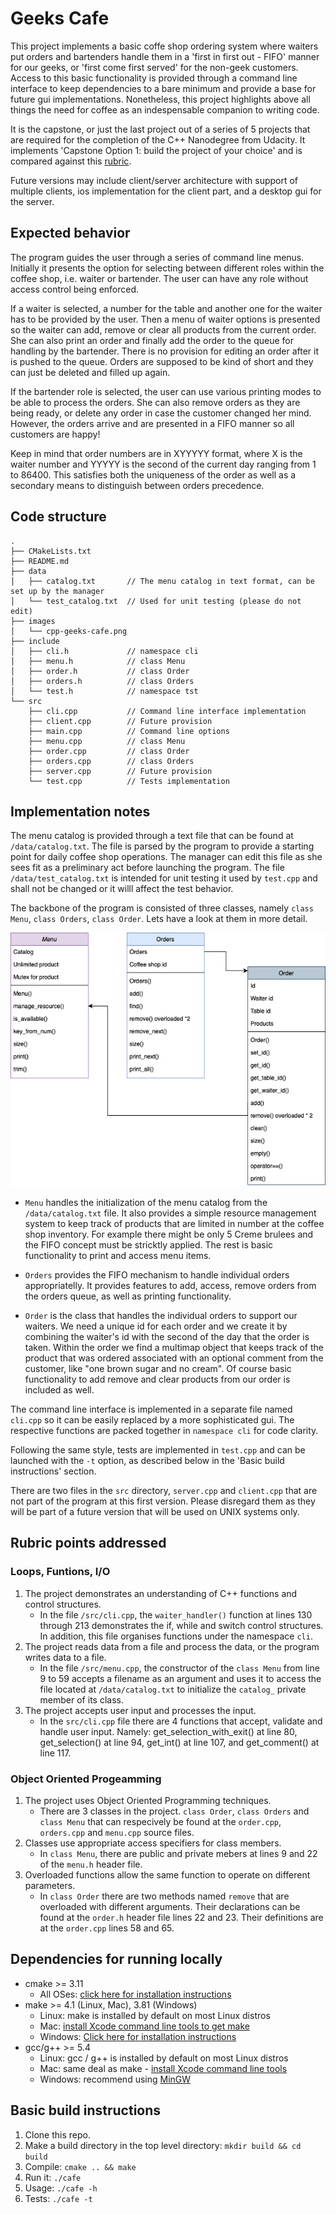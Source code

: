 # Geeks Cafe

This project implements a basic coffe shop ordering system where waiters put orders and bartenders handle them in a 'first in first out - FIFO' manner for our geeks, or 'first come first served' for the non-geek customers. Access to this basic functionality is provided through a command line interface to keep dependencies to a bare minimum and provide a base for future gui implementations. Nonetheless, this project highlights above all things the need for coffee as an indespensable companion to writing code.

It is the capstone, or just the last project out of a series of 5 projects that are required for the completion of the C++ Nanodegree from Udacity. It implements 'Capstone Option 1: build the project of your choice' and is compared against this [rubric](https://review.udacity.com/#!/rubrics/2533/view).

Future versions may include client/server architecture with support of multiple clients, ios implementation for the client part, and a desktop gui for the server.

## Expected behavior

The program guides the user through a series of command line menus. Initially it presents the option for selecting between different roles within the coffee shop, i.e. waiter or bartender. The user can have any role without access control being enforced.

If a waiter is selected, a number for the table and another one for the waiter has to be provided by the user. Then a menu of waiter options is presented so the waiter can add, remove or clear all products from the current order. She can also print an order and finally add the order to the queue for handling by the bartender. There is no provision for editing an order after it is pushed to the queue. Orders are supposed to be kind of short and they can just be deleted and filled up again.

If the bartender role is selected, the user can use various printing modes to be able to process the orders. She can also remove orders as they are being ready, or delete any order in case the customer changed her mind. However, the orders arrive and are presented in a FIFO manner so all customers are happy!

Keep in mind that order numbers are in XYYYYY format, where X is the waiter number and YYYYY is the second of the current day ranging from 1 to 86400. This satisfies both the uniqueness of the order as well as a secondary means to distinguish between orders precedence.

## Code structure

```
.
├── CMakeLists.txt
├── README.md
├── data
│   ├── catalog.txt       // The menu catalog in text format, can be set up by the manager
│   └── test_catalog.txt  // Used for unit testing (please do not edit)
├── images
│   └── cpp-geeks-cafe.png
├── include
│   ├── cli.h             // namespace cli
│   ├── menu.h            // class Menu
│   ├── order.h           // class Order
│   ├── orders.h          // class Orders
│   └── test.h            // namespace tst
└── src
    ├── cli.cpp           // Command line interface implementation
    ├── client.cpp        // Future provision
    ├── main.cpp          // Command line options
    ├── menu.cpp          // class Menu
    ├── order.cpp         // class Order
    ├── orders.cpp        // class Orders
    ├── server.cpp        // Future provision
    └── test.cpp          // Tests implementation
```

## Implementation notes

The menu catalog is provided through a text file that can be found at `/data/catalog.txt`. The file is parsed by the program to provide a starting point for daily coffee shop operations. The manager can edit this file as she sees fit as a preliminary act before launching the program. The file `/data/test_catalog.txt` is intended for unit testing it used by `test.cpp` and shall not be changed or it willl affect the test behavior.

The backbone of the program is consisted of three classes, namely `class Menu`, `class Orders`, `class Order`. Lets have a look at them in more detail.

<p align="center"><img src="images/cpp-geeks-cafe.png"/></p>

* `Menu` handles the initialization of the menu catalog from the `/data/catalog.txt` file. It also provides a simple resource management system to keep track of products that are limited in number at the coffee shop inventory. For example there might be only 5 Creme brulees and the FIFO concept must be stricktly applied. The rest is basic functionality to print and access menu items.

* `Orders` provides the FIFO mechanism to handle individual orders appropriatelly. It provides features to add, access, remove orders from the orders queue, as well as printing functionality.

* `Order` is the class that handles the individual orders to support our waiters. We need a unique id for each order and we create it by combining the waiter's id with the second of the day that the order is taken. Within the order we find a multimap object that keeps track of the product that was ordered associated with an optional comment from the customer, like "one brown sugar and no cream". Of course basic functionality to add remove and clear products from our order is included as well.

The command line interface is implemented in a separate file named `cli.cpp` so it can be easily replaced by a more sophisticated gui. The respective functions are packed together in `namespace cli` for code clarity.

Following the same style, tests are implemented in `test.cpp` and can be launched with the `-t` option, as described below in the 'Basic build instructions' section.

There are two files in the `src` directory, `server.cpp` and `client.cpp` that are not part of the program at this first version. Please disregard them as they will be part of a future version that will be used on UNIX systems only.

## Rubric points addressed

### Loops, Funtions, I/O
1. The project demonstrates an understanding of C++ functions and control structures.
    * In the file `/src/cli.cpp`, the `waiter_handler()` function at lines 130 through 213 demonstrates the if, while and switch control structures. In addition, this file organises functions under the namespace `cli`.
2. The project reads data from a file and process the data, or the program writes data to a file.
    * In the file `/src/menu.cpp`, the constructor of the `class Menu` from line 9 to 59 accepts a filename as an argument and uses it to access the file located at `/data/catalog.txt` to initialize the `catalog_` private member of its class.
3. The project accepts user input and processes the input.
    * In the `src/cli.cpp` file there are 4 functions that accept, validate and handle user input. Namely: get_selection_with_exit() at line 80, get_selection() at line 94, get_int() at line 107, and get_comment() at line 117.

### Object Oriented Progeamming
1. The project uses Object Oriented Programming techniques.
    * There are 3 classes in the project. `class Order`, `class Orders` and `class Menu` that can respecively be found at the `order.cpp`, `orders.cpp` and `menu.cpp` source files.
2. Classes use appropriate access specifiers for class members.
    * In `class Menu`, there are public and private mebers at lines 9 and 22 of the `menu.h` header file. 
7. Overloaded functions allow the same function to operate on different parameters.
    * In `class Order` there are two methods named `remove` that are overloaded with different arguments. Their declarations can be found at the `order.h` header file lines 22 and 23. Their definitions are at the `order.cpp` lines 58 and 65.

## Dependencies for running locally
* cmake >= 3.11
  * All OSes: [click here for installation instructions](https://cmake.org/install/)
* make >= 4.1 (Linux, Mac), 3.81 (Windows)
  * Linux: make is installed by default on most Linux distros
  * Mac: [install Xcode command line tools to get make](https://developer.apple.com/xcode/features/)
  * Windows: [Click here for installation instructions](http://gnuwin32.sourceforge.net/packages/make.htm)
* gcc/g++ >= 5.4
  * Linux: gcc / g++ is installed by default on most Linux distros
  * Mac: same deal as make - [install Xcode command line tools](https://developer.apple.com/xcode/features/)
  * Windows: recommend using [MinGW](http://www.mingw.org/)

## Basic build instructions

1. Clone this repo.
2. Make a build directory in the top level directory: `mkdir build && cd build`
3. Compile: `cmake .. && make`
4. Run it: `./cafe`
5. Usage: `./cafe -h`
6. Tests: `./cafe -t`

